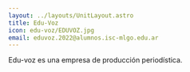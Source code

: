 ```yaml
---
layout: ../layouts/UnitLayout.astro
title: Edu-Voz
icon: edu-voz/EDUVOZ.jpg
email: eduvoz.2022@alumnos.isc-mlgo.edu.ar
---
```


Edu-voz es una empresa de producción periodística.
